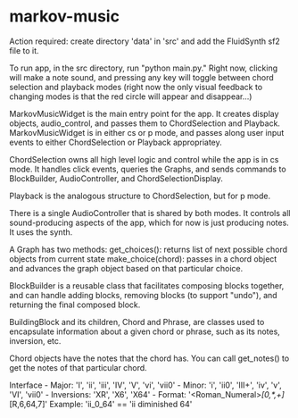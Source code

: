 # markov-music

Action required: create directory 'data' in 'src' and add the FluidSynth sf2 file to it.

To run app, in the src directory, run "python main.py." Right now, clicking will make a note sound, and pressing any key will toggle between chord selection and playback modes (right now the only visual feedback to changing modes is that the red circle will appear and disappear...)

MarkovMusicWidget is the main entry point for the app. It creates display objects, audio_control, and passes them to ChordSelection and Playback. MarkovMusicWidget is in either cs or p mode, and passes along user input events to either ChordSelection or Playback appropriatey.

ChordSelection owns all high level logic and control while the app is in cs mode. It handles click events, queries the Graphs, and sends commands to BlockBuilder, AudioController, and ChordSelectionDisplay.

Playback is the analogous structure to ChordSelection, but for p mode.

There is a single AudioController that is shared by both modes. It controls all sound-producing aspects of the app, which for now is just producing notes. It uses the synth.

A Graph has two methods:
    get_choices(): returns list of next possible chord objects from current state
    make_choice(chord): passes in a chord object and advances the graph object based on that particular choice.

BlockBuilder is a reusable class that facilitates composing blocks together, and can handle adding blocks, removing blocks (to support "undo"), and returning the final composed block.

BuildingBlock and its children, Chord and Phrase, are classes used to encapsulate information about a given chord or phrase, such as its notes, inversion, etc.

Chord objects have the notes that the chord has. You can call get_notes() to get the notes of that particular chord.

Interface
    - Major: 'I', 'ii', 'iii', 'IV', 'V', 'vi', 'vii0'
    - Minor: 'i', 'ii0', 'III+', 'iv', 'v', 'VI', 'vii0'
    - Inversions: 'XR', 'X6', 'X64'
    - Format: '<Roman_Numeral>_[0,*,+]_[R,6,64,7]'
        Example: 'ii_0_64' == 'ii diminished 64'
